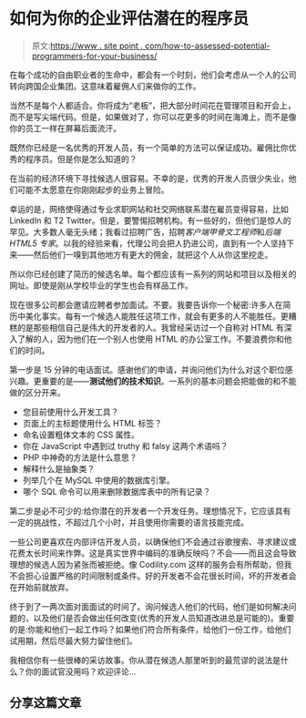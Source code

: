 # 如何为你的企业评估潜在的程序员

> 原文:[https://www . site point . com/how-to-assessed-potential-programmers-for-your-business/](https://www.sitepoint.com/how-to-assess-potential-programmers-for-your-business/)

在每个成功的自由职业者的生命中，都会有一个时刻，他们会考虑从一个人的公司转向跨国企业集团。这意味着雇佣人们来做你的工作。

当然不是每个人都适合。你将成为“老板”，把大部分时间花在管理项目和开会上，而不是写尖端代码。但是，如果做对了，你可以花更多的时间在海滩上，而不是像你的员工一样在屏幕后面流汗。

既然你已经是一名优秀的开发人员，有一个简单的方法可以保证成功。雇佣比你优秀的程序员。但是你是怎么知道的？

在当前的经济环境下寻找候选人很容易。不幸的是，优秀的开发人员很少失业，他们可能不太愿意在你刚刚起步的业务上冒险。

幸运的是，网络使得通过专业求职网站和社交网络联系潜在雇员变得容易，比如 LinkedIn 和 T2 Twitter。但是，要警惕招聘机构。有一些好的，但他们是惊人的罕见。大多数人毫无头绪；我看过招聘广告，招聘*客户端甲骨文工程师*和*后端 HTML5 专家*。以我的经验来看，代理公司会把人扔进公司，直到有一个人坚持下来——然后他们一嗅到其他地方有更大的佣金，就把这个人从你这里挖走。

所以你已经创建了简历的候选名单。每个都应该有一系列的网站和项目以及相关的网址。即使是刚从学校毕业的学生也会有样品工作。

现在很多公司都会邀请应聘者参加面试。不要。我要告诉你一个秘密:许多人在简历中美化事实。每有一个候选人能胜任这项工作，就会有更多的人不能胜任。更糟糕的是那些相信自己是伟大的开发者的人。我曾经采访过一个自称对 HTML 有深入了解的人，因为他们在一个别人也使用 HTML 的办公室工作。不要浪费你和他们的时间。

第一步是 15 分钟的电话面试。感谢他们的申请，并询问他们为什么对这个职位感兴趣。更重要的是——**测试他们的技术知识**。一系列的基本问题会把能做的和不能做的区分开来。

*   您目前使用什么开发工具？
*   页面上的主标题使用什么 HTML 标签？
*   命名设置粗体文本的 CSS 属性。
*   你在 JavaScript 中遇到过 truthy 和 falsy 这两个术语吗？
*   PHP 中神奇的方法是什么意思？
*   解释什么是抽象类？
*   列举几个在 MySQL 中使用的数据库引擎。
*   哪个 SQL 命令可以用来删除数据库表中的所有记录？

第二步是必不可少的:给你潜在的开发者一个开发任务。理想情况下，它应该具有一定的挑战性，不超过几个小时，并且使用你需要的语言技能完成。

一些公司更喜欢在内部评估开发人员，以确保他们不会通过谷歌搜索、寻求建议或花费太长时间来作弊。这是真实世界中编码的准确反映吗？不会——而且这会导致理想的候选人因为紧张而被拒绝。像 Codility.com 这样的服务会有所帮助，但我不会担心设置严格的时间限制或条件。好的开发者不会花很长时间，坏的开发者会在开始前就放弃。

终于到了一两次面对面面试的时间了。询问候选人他们的代码，他们是如何解决问题的，以及他们是否会做出任何改变(优秀的开发人员知道改进总是可能的)。重要的是:你能和他们一起工作吗？如果他们符合所有条件，给他们一份工作，给他们试用期，然后尽最大努力留住他们。

我相信你有一些很棒的采访故事。你从潜在候选人那里听到的最荒谬的说法是什么？你的面试官没用吗？欢迎评论…

## 分享这篇文章